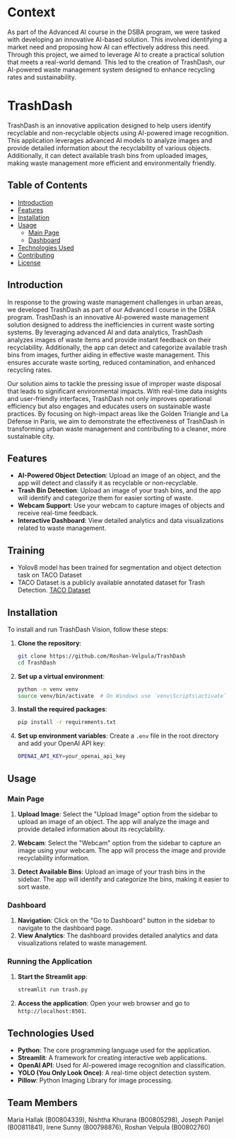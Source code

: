 # Context
As part of the Advanced AI course in the DSBA program, we were tasked with developing an innovative AI-based solution. This involved identifying a market need and proposing how AI can effectively address this need. Through this project, we aimed to leverage AI to create a practical solution that meets a real-world demand. This led to the creation of TrashDash, our AI-powered waste management system designed to enhance recycling rates and sustainability.

# TrashDash 
TrashDash is an innovative application designed to help users identify recyclable and non-recyclable objects using AI-powered image recognition. This application leverages advanced AI models to analyze images and provide detailed information about the recyclability of various objects. Additionally, it can detect available trash bins from uploaded images, making waste management more efficient and environmentally friendly.

## Table of Contents
- [Introduction](#introduction)
- [Features](#features)
- [Installation](#installation)
- [Usage](#usage)
  - [Main Page](#main-page)
  - [Dashboard](#dashboard)
- [Technologies Used](#technologies-used)
- [Contributing](#contributing)
- [License](#license)

## Introduction

In response to the growing waste management challenges in urban areas, we developed TrashDash as part of our Advanced I course in the DSBA program. TrashDash is an innovative AI-powered waste management solution designed to address the inefficiencies in current waste sorting systems. By leveraging advanced AI and data analytics, TrashDash analyzes images of waste items and provide instant feedback on their recyclability. Additionally, the app can detect and categorize available trash bins from images, further aiding in effective waste management. This ensures accurate waste sorting, reduced contamination, and enhanced recycling rates.

Our solution aims to tackle the pressing issue of improper waste disposal that leads to significant environmental impacts. With real-time data insights and user-friendly interfaces, TrashDash not only improves operational efficiency but also engages and educates users on sustainable waste practices. By focusing on high-impact areas like the Golden Triangle and La Défense in Paris, we aim to demonstrate the effectiveness of TrashDash in transforming urban waste management and contributing to a cleaner, more sustainable city.

## Features

- **AI-Powered Object Detection**: Upload an image of an object, and the app will detect and classify it as recyclable or non-recyclable.
- **Trash Bin Detection**: Upload an image of your trash bins, and the app will identify and categorize them for easier sorting of waste.
- **Webcam Support**: Use your webcam to capture images of objects and receive real-time feedback.
- **Interactive Dashboard**: View detailed analytics and data visualizations related to waste management.

## Training

- Yolov8 model has been trained for segmentation and object detection task on TACO Dataset
- TACO Dataset is a publicly available annotated dataset for Trash Detection. [TACO Dataset](http://tacodataset.org/)

## Installation
To install and run TrashDash Vision, follow these steps:

1. **Clone the repository**:
    ```sh
    git clone https://github.com/Roshan-Velpula/TrashDash
    cd TrashDash
    ```

2. **Set up a virtual environment**:
    ```sh
    python -m venv venv
    source venv/bin/activate  # On Windows use `venv\Scripts\activate`
    ```

3. **Install the required packages**:
    ```sh
    pip install -r requirements.txt
    ```

4. **Set up environment variables**:
    Create a `.env` file in the root directory and add your OpenAI API key:
    ```sh
    OPENAI_API_KEY=your_openai_api_key
    ```

## Usage

### Main Page

1. **Upload Image**: Select the "Upload Image" option from the sidebar to upload an image of an object. The app will analyze the image and provide detailed information about its recyclability.

2. **Webcam**: Select the "Webcam" option from the sidebar to capture an image using your webcam. The app will process the image and provide recyclability information.

3. **Detect Available Bins**: Upload an image of your trash bins in the sidebar. The app will identify and categorize the bins, making it easier to sort waste.

### Dashboard

1. **Navigation**: Click on the "Go to Dashboard" button in the sidebar to navigate to the dashboard page.
2. **View Analytics**: The dashboard provides detailed analytics and data visualizations related to waste management.

### Running the Application

1. **Start the Streamlit app**:
    ```sh
    streamlit run trash.py
    ```
2. **Access the application**: Open your web browser and go to `http://localhost:8501`.

## Technologies Used

- **Python**: The core programming language used for the application.
- **Streamlit**: A framework for creating interactive web applications.
- **OpenAI API**: Used for AI-powered image recognition and classification.
- **YOLO (You Only Look Once)**: A real-time object detection system.
- **Pillow**: Python Imaging Library for image processing.

 ## Team Members
Maria Hallak (B00804339), 
Nishtha Khurana (B00805298), 
Joseph Panijel (B00811841), 
Irene Sunny (B00798876), 
Roshan Velpula (B00802760)


